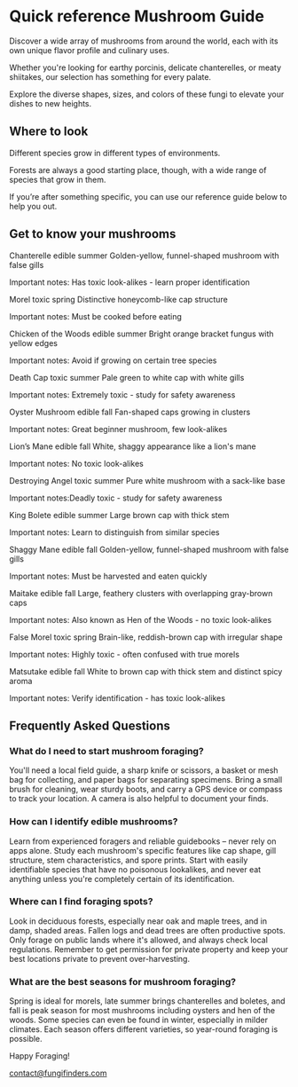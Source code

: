 # Quick reference Mushroom Guide

Discover a wide array of mushrooms from around the world, each with its own unique flavor profile and culinary uses.

Whether you're looking for earthy porcinis, delicate chanterelles, or meaty shiitakes, our selection has something for every palate.

Explore the diverse shapes, sizes, and colors of these fungi to elevate your dishes to new heights.

## Where to look

Different species grow in different types of environments.

Forests are always a good starting place, though, with a wide range of species that grow in them.

If you’re after something specific, you can use our reference guide below to help you out.

## Get to know your mushrooms

Chanterelle
edible
summer
Golden-yellow, funnel-shaped mushroom with false gills

Important notes: Has toxic look-alikes - learn proper identification

Morel
toxic
spring
Distinctive honeycomb-like cap structure

Important notes: Must be cooked before eating

Chicken of the Woods
edible
summer
Bright orange bracket fungus with yellow edges

Important notes: Avoid if growing on certain tree species

Death Cap
toxic
summer
Pale green to white cap with white gills

Important notes: Extremely toxic - study for safety awareness

Oyster Mushroom
edible
fall
Fan-shaped caps growing in clusters

Important notes: Great beginner mushroom, few look-alikes

Lion’s Mane
edible
fall
White, shaggy appearance like a lion's mane

Important notes: No toxic look-alikes

Destroying Angel
toxic
summer
Pure white mushroom with a sack-like base

Important notes:Deadly toxic - study for safety awareness

King Bolete
edible
summer
Large brown cap with thick stem

Important notes: Learn to distinguish from similar species

Shaggy Mane
edible
fall
Golden-yellow, funnel-shaped mushroom with false gills

Important notes: Must be harvested and eaten quickly

Maitake
edible
fall
Large, feathery clusters with overlapping gray-brown caps

Important notes: Also known as Hen of the Woods - no toxic look-alikes

False Morel
toxic
spring
Brain-like, reddish-brown cap with irregular shape

Important notes: Highly toxic - often confused with true morels

Matsutake
edible
fall
White to brown cap with thick stem and distinct spicy aroma

Important notes: Verify identification - has toxic look-alikes

## Frequently Asked Questions

### What do I need to start mushroom foraging?

You'll need a local field guide, a sharp knife or scissors, a basket or mesh bag for collecting, and paper bags for separating specimens. Bring a small brush for cleaning, wear sturdy boots, and carry a GPS device or compass to track your location. A camera is also helpful to document your finds.

### How can I identify edible mushrooms?

Learn from experienced foragers and reliable guidebooks – never rely on apps alone. Study each mushroom's specific features like cap shape, gill structure, stem characteristics, and spore prints. Start with easily identifiable species that have no poisonous lookalikes, and never eat anything unless you're completely certain of its identification.

### Where can I find foraging spots?

Look in deciduous forests, especially near oak and maple trees, and in damp, shaded areas. Fallen logs and dead trees are often productive spots. Only forage on public lands where it's allowed, and always check local regulations. Remember to get permission for private property and keep your best locations private to prevent over-harvesting.

### What are the best seasons for mushroom foraging?

Spring is ideal for morels, late summer brings chanterelles and boletes, and fall is peak season for most mushrooms including oysters and hen of the woods. Some species can even be found in winter, especially in milder climates. Each season offers different varieties, so year-round foraging is possible.

Happy Foraging!

<contact@fungifinders.com>
